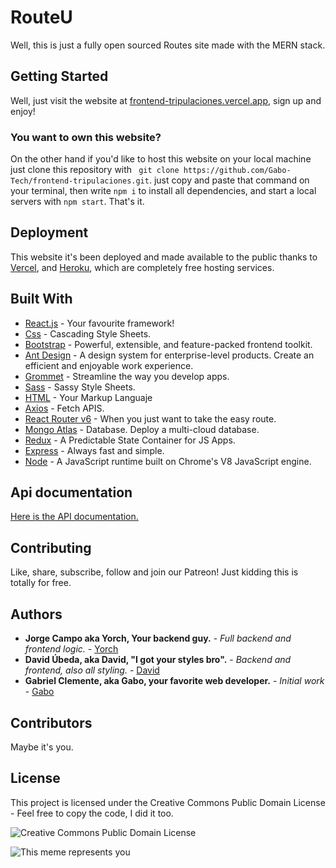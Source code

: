 # RouteU


Well, this is just a fully open sourced Routes site made with the MERN stack.

## Getting Started

Well, just visit the website at [frontend-tripulaciones.vercel.app](https://frontend-tripulaciones.vercel.app/login), sign up and enjoy! 

### You want to own this website?

On the other hand if you'd like to host this website on your local machine just clone this repository with ``` git clone https://github.com/Gabo-Tech/frontend-tripulaciones.git```. just copy and paste that command on your terminal, then write ```npm i```  to install all dependencies, and start a local servers with ```npm start```. That's it.

## Deployment

This website it's been deployed and made available to the public thanks to [Vercel](https://vercel.com), and [Heroku](https://heroku.com), which are completely free hosting services.

## Built With
- [React.js](https://reactjs.org/) - Your favourite framework!
- [Css](https://developer.mozilla.org/es/docs/Web/CSS) - Cascading Style Sheets.
- [Bootstrap](https://getbootstrap.com/) - Powerful, extensible, and feature-packed frontend toolkit.
- [Ant Design](https://ant.design/) - A design system for enterprise-level products. Create an efficient and enjoyable work experience.
- [Grommet](https://v2.grommet.io/) - Streamline the way you develop apps.
- [Sass](https://sass-lang.com/) - Sassy Style Sheets.
- [HTML](https://html.com/) - Your Markup Languaje
- [Axios](https://axios-http.com/) - Fetch APIS.
- [React Router v6](https://reactrouter.com/) - When you just want to take the easy route.
- [Mongo Atlas](https://www.mongodb.com/atlas/database) - Database. Deploy a multi-cloud database.
- [Redux](https://redux.js.org/) - A Predictable State Container for JS Apps.
- [Express](https://expressjs.com/) - Always fast and simple.
- [Node](https://nodejs.org/) - A JavaScript runtime built on Chrome's V8 JavaScript engine.



## Api documentation

[Here is the API documentation.](https://github.com/Gabo-Tech/backend-tripulaciones)  

## Contributing

  Like, share, subscribe, follow and join our Patreon! Just kidding this is totally for free. 

## Authors


* **Jorge Campo aka Yorch, Your backend guy.** - *Full backend and frontend logic.* - [Yorch](https://github.com/Yorch82)
* **David Úbeda, aka David, "I got your styles bro".** - *Backend and frontend, also all styling.* - [David](https://github.com/Dubesor22)
* **Gabriel Clemente, aka Gabo, your favorite web developer.** - *Initial work* - [Gabo](https://github.com/Gabo-Tech)


## Contributors

Maybe it's you.

## License

This project is licensed under the Creative Commons Public Domain License - Feel free to copy the code, I did it too.

![Creative Commons Public Domain License](https://upload.wikimedia.org/wikipedia/commons/thumb/8/84/Public_Domain_Mark_button.svg/220px-Public_Domain_Mark_button.svg.png)

![This meme represents you](https://preview.redd.it/hwurhp7crzf81.png?auto=webp&s=3f230e79f360c9fbc9394e70ea72330391bf8f27)
